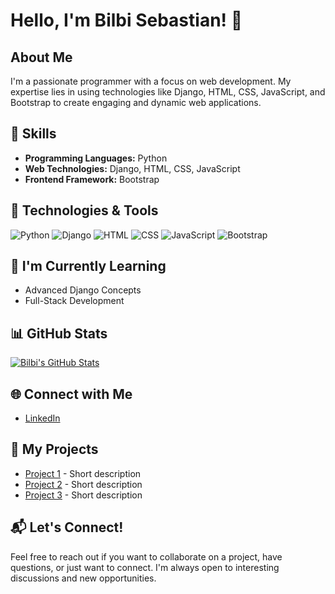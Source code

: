 # Hello, I'm Bilbi Sebastian! 👋

## About Me

I'm a passionate programmer with a focus on web development. My expertise lies in using technologies like Django, HTML, CSS, JavaScript, and Bootstrap to create engaging and dynamic web applications.

## 🚀 Skills

- **Programming Languages:** Python
- **Web Technologies:** Django, HTML, CSS, JavaScript
- **Frontend Framework:** Bootstrap

## 🔧 Technologies & Tools

![Python](https://img.shields.io/badge/Python-3776AB?style=for-the-badge&logo=python&logoColor=white)
![Django](https://img.shields.io/badge/Django-092E20?style=for-the-badge&logo=django&logoColor=white)
![HTML](https://img.shields.io/badge/HTML5-E34F26?style=for-the-badge&logo=html5&logoColor=white)
![CSS](https://img.shields.io/badge/CSS3-1572B6?style=for-the-badge&logo=css3&logoColor=white)
![JavaScript](https://img.shields.io/badge/JavaScript-F7DF1E?style=for-the-badge&logo=javascript&logoColor=black)
![Bootstrap](https://img.shields.io/badge/Bootstrap-563D7C?style=for-the-badge&logo=bootstrap&logoColor=white)

## 🌱 I'm Currently Learning

- Advanced Django Concepts
- Full-Stack Development

## 📊 GitHub Stats

[![Bilbi's GitHub Stats](https://github-readme-stats.vercel.app/api?username=bilbisebastian&show_icons=true&hide=contribs,prs&theme=radical)](https://github.com/bilbisebastian)

## 🌐 Connect with Me

- [LinkedIn](https://www.linkedin.com/in/bilbisebastian/)

## 🚀 My Projects

- [Project 1](URL_TO_PROJECT) - Short description
- [Project 2](URL_TO_PROJECT) - Short description
- [Project 3](URL_TO_PROJECT) - Short description

## 📬 Let's Connect!

Feel free to reach out if you want to collaborate on a project, have questions, or just want to connect. I'm always open to interesting discussions and new opportunities.

